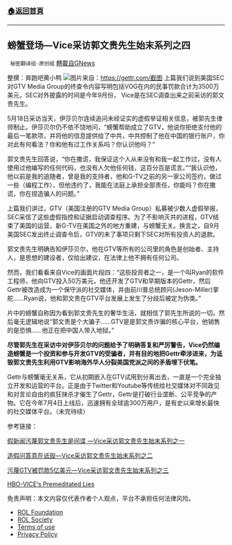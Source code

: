 ###  [:house:返回首頁](https://github.com/ourhimalayas/txt)
---


## 螃蟹登场—Vice采访郭文贵先生始末系列之四
` 秘密翻译组-原创组` [轉載自GNews](https://gnews.org/zh-hans/1809106/)

整撰：奔跑吧黄小鸭
![](https://assets.gnews.org/wp-content/uploads/2021/12/2-118.jpg)图片来自：https://gettr.com/截图
上篇我们说到美国SEC对GTV Media Group的终查令内容写明包括VOG在内的民事罚款合计为3500万美元，SEC对外披露的时间是今年9月份， Vice是在SEC调查出来之前采访的郭文贵先生。

5月18日采访当天，伊莎贝尔连续追问未经证实的虚假举证相关信息，被郭先生律师制止。伊莎贝尔仍不依不饶地问，“螃蟹帮助成立了GTV，他说你拒绝支付他的最后一笔款项，并将他的信息提供给了中共，中共控制了他在中国的银行账户，你对此有何看法？你和他有过工作关系吗？你认识他吗？”

郭文贵先生回答说，“你在撒谎，我保证这个人从来没有和我一起工作过，没有人使用过他编写的任何代码，也没有人欠他任何钱，这百分百是谎言。”“我认识他，他以前是我的追随者，曾是我的支持者，他和G-TV之前的另一家公司签约，做过一些（编程工作），但他违约了，我能在法庭上承担全部责任，你能吗？你在撒谎，你在捏造骗人的问题。”

上篇我们讲过，GTV（美国注册的GTV Media Group）私募被少数人虚假举报，SEC采信了这些虚假指控和证据启动调查程序。为了不影响灭共的进程，GTV结束了美国的运营，新G-TV在美国之外的地方重建，与螃蟹无关。换言之，自9月美国SEC发出终止调查令后，GTV的未了事项只剩下SEC对所有投资人的退款。

郭文贵先生明确告知伊莎贝尔，他在GTV等所有的公司里的角色是创始者、主持人，是思想的建设者，仅给出建议，在法律上他不拥有任何公司。

然而，我们看看来自Vice的画面片段四：“这些投资者之一，是一个叫Ryan的软件工程师，他向GTV投入50万美元，他还开发了GTV和早期版本的Gettr，然后Gettr被改造成为一个保守派的社交媒体，并由前川普总统顾问(Jeson-Miller)掌舵……Ryan说，他和郭文贵在GTV平台发展上发生了分歧后被定为伪类。”

片中的螃蟹自称因为看到郭文贵先生的奢华生活，就相信了郭先生所说的一切。然后毫无逻辑地说“郭文贵是个大骗子……GTV是是郭文贵诈骗的核心平台，他销售的是恐惧……他正在把中国人带入地狱。”

**尽管郭先生在采访中对伊莎贝尔的问题给予了明确答复和严厉警告，Vice仍然编造螃蟹是一个投资和参与开发GTV的受骗者，并有目的地把Gettr牵涉进来，为诋毁郭文贵先生利用GTV影响海外华人分裂美国党派之间的矛盾埋下伏笔。**

Gettr与螃蟹毫无关系，它从初期嵌入在GTV试用到分离出去，一直是一个完全独立开发和运营的平台。正是由于Twitter和Youtube等传统给社交媒体对不同政见和对言论自由的疯狂抹杀才催生了Gettr，Gettr是打破行业垄断、公平竞争的产物。它在今年7月4日上线后，迅速拥有全球逾300万用户，是有史以来增长最快的社交媒体平台。（未完待续）

参考链接：

[假新闻污蔑郭文贵先生是间谍 —Vice采访郭文贵先生始末系列之一](https://gnews.org/zh-hans/1786781/)

[造假问答意在诋毁—Vice采访郭文贵先生始末系列之二](https://gnews.org/zh-hans/1789512/)

[污蔑GTV被罚款5亿美元—Vice采访郭文贵先生始末系列之三](https://gnews.org/zh-hans/1795548/)

[HBO-VICE‘s Premeditated Lies](https://gettr.com/streaming/pkrzu601aa)

 

免责声明：本文内容仅代表作者个人观点，平台不承担任何法律风险。

- [ROL Foundation](https://rolfoundation.org/)
- [ROL Society](https://rolsociety.org/)
- [Terms of use](https://gnews.org/terms-of-use-3/)
- [Privacy Policy](https://gnews.org/privacy-policy/)
